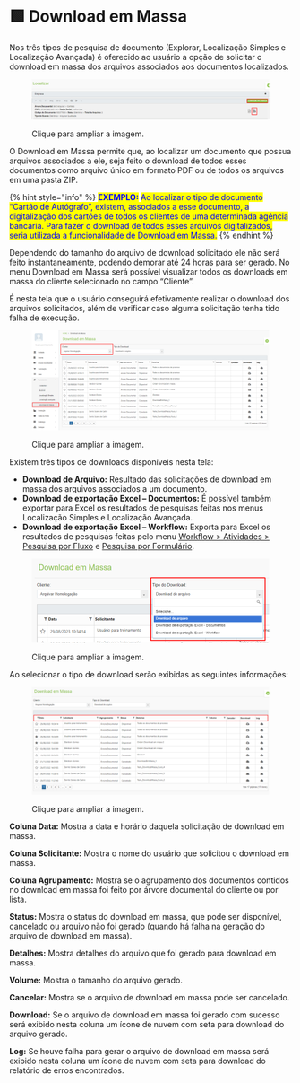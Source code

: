 # 🟩 Download em Massa

Nos três tipos de pesquisa de documento (Explorar, Localização Simples e Localização Avançada) é oferecido ao usuário a opção de solicitar o download em massa dos arquivos associados aos documentos localizados.&#x20;

<figure><img src="../.gitbook/assets/documento13.png" alt=""><figcaption><p>Clique para ampliar a imagem.</p></figcaption></figure>

O Download em Massa permite que, ao localizar um documento que possua arquivos associados a ele, seja feito o download de todos esses documentos como arquivo único em formato PDF ou de todos os arquivos em uma pasta ZIP.&#x20;

{% hint style="info" %}
<mark style="color:blue;">**EXEMPLO:**</mark> <mark style="color:blue;"></mark><mark style="color:blue;">Ao localizar o tipo de documento “Cartão de Autógrafo”, existem, associados a esse documento, a digitalização dos cartões de todos os clientes de uma determinada agência bancária. Para fazer o download de todos esses arquivos digitalizados, seria utilizada a funcionalidade de Download em Massa.</mark>
{% endhint %}

Dependendo do tamanho do arquivo de download solicitado ele não será feito instantaneamente, podendo demorar até 24 horas para ser gerado. No menu Download em Massa será possível visualizar todos os downloads em massa do cliente selecionado no campo “Cliente”. &#x20;

É nesta tela que o usuário conseguirá efetivamente realizar o download dos arquivos solicitados, além de verificar caso alguma solicitação tenha tido falha de execução.&#x20;

<figure><img src="../.gitbook/assets/documento14.png" alt=""><figcaption><p>Clique para ampliar a imagem.</p></figcaption></figure>

Existem três tipos de downloads disponíveis nesta tela:&#x20;

* **Download de Arquivo:** Resultado das solicitações de download em massa dos arquivos associados a um documento.&#x20;
* **Download de exportação Excel – Documentos:** É possível também exportar para Excel os resultados de pesquisas feitas nos menus Localização Simples e Localização Avançada.  &#x20;
* **Download de exportação Excel – Workflow:** Exporta para Excel os resultados de pesquisas feitas pelo menu [Workflow > Atividades > Pesquisa por Fluxo](../workflow/atividades/aba-pesquisa-por-fluxo.md) e [Pesquisa por Formulário](../workflow/atividades/aba-pesquisa-por-formulario.md).

<figure><img src="../.gitbook/assets/documento15.png" alt=""><figcaption><p>Clique para ampliar a imagem.</p></figcaption></figure>

Ao selecionar o tipo de download serão exibidas as seguintes informações:&#x20;

<figure><img src="../.gitbook/assets/doc51.png" alt=""><figcaption><p>Clique para ampliar a imagem.</p></figcaption></figure>

**Coluna Data:** Mostra a data e horário daquela solicitação de download em massa.&#x20;

**Coluna Solicitante:** Mostra o nome do usuário que solicitou o download em massa.&#x20;

**Coluna Agrupamento:** Mostra se o agrupamento dos documentos contidos no download em massa foi feito por árvore documental do cliente ou por lista.&#x20;

**Status:** Mostra o status do download em massa, que pode ser disponível, cancelado ou arquivo não foi gerado (quando há falha na geração do arquivo de download em massa).&#x20;

**Detalhes:** Mostra detalhes do arquivo que foi gerado para download em massa.&#x20;

**Volume:** Mostra o tamanho do arquivo gerado.&#x20;

**Cancelar:** Mostra se o arquivo de download em massa pode ser cancelado.&#x20;

**Download:** Se o arquivo de download em massa foi gerado com sucesso será exibido nesta coluna um ícone de nuvem com seta para download do arquivo gerado.&#x20;

**Log:** Se houve falha para gerar o arquivo de download em massa será exibido nesta coluna um ícone de nuvem com seta para download do relatório de erros encontrados.&#x20;
